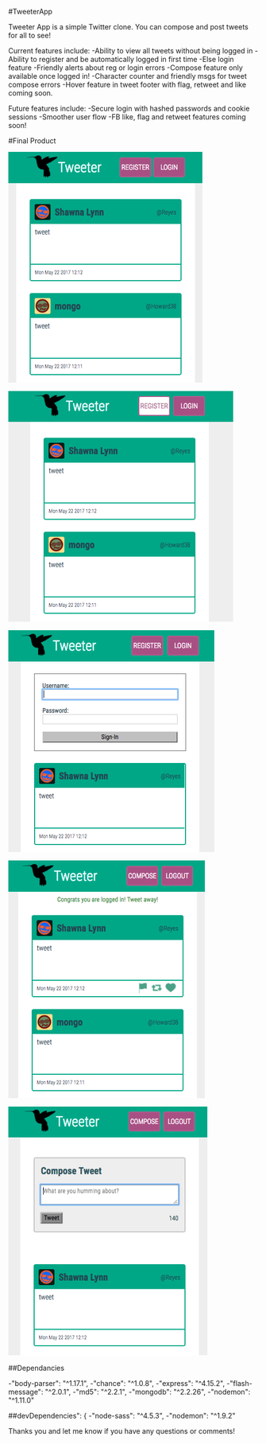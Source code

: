 #TweeterApp

Tweeter App is a simple Twitter clone. You can compose and post tweets for all to see!

Current features include:
-Ability to view all tweets without being logged in
-Ability to register and be automatically logged in first time
-Else login feature
-Friendly alerts about reg or login errors
-Compose feature only available once logged in!
-Character counter and friendly msgs for tweet compose errors
-Hover feature in tweet footer with flag, retweet and like coming soon.

Future features include:
-Secure login with hashed passwords and cookie sessions
-Smoother user flow
-FB like, flag and retweet features coming soon!


#Final Product

!["tweeter homepage before reg/login"](https://github.com/ssbelle/TweeterApp/blob/master/tweetr/public/images/tweeter-homepage-before-reg:login.png?raw=true)


!["tweeter homepage buttons hover"](https://github.com/ssbelle/TweeterApp/blob/master/tweetr/public/images/tweeter-homepage-buttons-hover.png?raw=true)


!["tweeter homepage reg/login form"](https://github.com/ssbelle/TweeterApp/blob/master/tweetr/public/images/tweeter-homepage-reg:login-form.png?raw=true)


!["tweeter logged in welcome msg"](https://github.com/ssbelle/TweeterApp/blob/master/tweetr/public/images/tweeter-logged-in-welcome-msg.png?raw=true)


!["tweeter logged in compose form"](https://github.com/ssbelle/TweeterApp/blob/master/tweetr/public/images/tweeter-logged-in-compose-form.png?raw=true)


##Dependancies

-"body-parser": "^1.17.1",
-"chance": "^1.0.8",
-"express": "^4.15.2",
-"flash-message": "^2.0.1",
-"md5": "^2.2.1",
-"mongodb": "^2.2.26",
-"nodemon": "^1.11.0"

##devDependencies": {
-"node-sass": "^4.5.3",
-"nodemon": "^1.9.2"


Thanks you and let me know if you have any questions or comments!